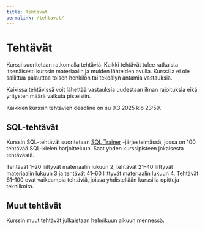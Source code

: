 ```yaml
---
title: Tehtävät
permalink: /tehtavat/
---
```


# Tehtävät

Kurssi suoritetaan ratkomalla tehtäviä. Kaikki tehtävät tulee ratkaista itsenäisesti kurssin materiaalin ja muiden lähteiden avulla. Kurssilla ei ole sallittua palauttaa toisen henkilön tai tekoälyn antamia vastauksia.

Kaikissa tehtävissä voit lähettää vastauksia uudestaan ilman rajoituksia eikä yritysten määrä vaikuta pisteisiin.

Kaikkien kurssin tehtävien deadline on su 9.3.2025 klo 23:59.

## SQL-tehtävät

Kurssin SQL-tehtävät suoritetaan [SQL Trainer](https://sqltrainer.withmooc.fi/) -järjestelmässä, jossa on 100 tehtävää SQL-kielen harjoitteluun. Saat yhden kurssipisteen jokaisesta tehtävästä.

Tehtävät 1–20 liittyvät materiaalin lukuun 2, tehtävät 21–40 liittyvät materiaalin lukuun 3 ja tehtävät 41–60 liittyvät materiaalin lukuun 4. Tehtävät 61–100 ovat vaikeampia tehtäviä, joissa yhdistellään kurssilla opittuja tekniikoita.

## Muut tehtävät

Kurssin muut tehtävät julkaistaan helmikuun alkuun mennessä.

<!--
Kurssin muut tehtävät palautetaan [Tasks](https://tasks.withmooc.fi/tikape-syksy-2024)-järjestelmään. Näet jokaisessa tehtävässä, montako pistettä saat tehtävästä.

Kun lähetät vastauksen, saat automaattisesti pisteet tehtävästä. Kurssin henkilökunta käy läpi tehtävät kurssin jälkeen, mutta pisteesi eivät muutu, ellet ole tahallisesti kiertänyt automaattista tarkastusta.

Viimeisessä tehtävässä on ohjeet kurssisuorituksen rekisteröintiin, ja voit tarkastaa kurssin pistetilanteen sekä antaa kurssipalautteen.
-->

